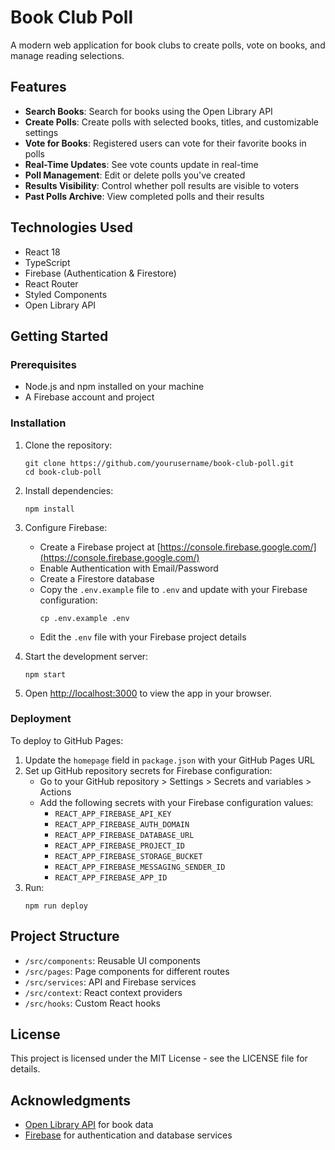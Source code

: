 # Book Club Poll

A modern web application for book clubs to create polls, vote on books, and manage reading selections.

## Features

- **Search Books**: Search for books using the Open Library API
- **Create Polls**: Create polls with selected books, titles, and customizable settings
- **Vote for Books**: Registered users can vote for their favorite books in polls
- **Real-Time Updates**: See vote counts update in real-time
- **Poll Management**: Edit or delete polls you've created
- **Results Visibility**: Control whether poll results are visible to voters
- **Past Polls Archive**: View completed polls and their results

## Technologies Used

- React 18
- TypeScript
- Firebase (Authentication & Firestore)
- React Router
- Styled Components
- Open Library API

## Getting Started

### Prerequisites

- Node.js and npm installed on your machine
- A Firebase account and project

### Installation

1. Clone the repository:
   ```
   git clone https://github.com/yourusername/book-club-poll.git
   cd book-club-poll
   ```

2. Install dependencies:
   ```
   npm install
   ```

3. Configure Firebase:
   - Create a Firebase project at [https://console.firebase.google.com/](https://console.firebase.google.com/)
   - Enable Authentication with Email/Password
   - Create a Firestore database
   - Copy the `.env.example` file to `.env` and update with your Firebase configuration:
     ```
     cp .env.example .env
     ```
   - Edit the `.env` file with your Firebase project details

4. Start the development server:
   ```
   npm start
   ```

5. Open [http://localhost:3000](http://localhost:3000) to view the app in your browser.

### Deployment

To deploy to GitHub Pages:

1. Update the `homepage` field in `package.json` with your GitHub Pages URL
2. Set up GitHub repository secrets for Firebase configuration:
   - Go to your GitHub repository > Settings > Secrets and variables > Actions
   - Add the following secrets with your Firebase configuration values:
     - `REACT_APP_FIREBASE_API_KEY`
     - `REACT_APP_FIREBASE_AUTH_DOMAIN`
     - `REACT_APP_FIREBASE_DATABASE_URL`
     - `REACT_APP_FIREBASE_PROJECT_ID`
     - `REACT_APP_FIREBASE_STORAGE_BUCKET`
     - `REACT_APP_FIREBASE_MESSAGING_SENDER_ID`
     - `REACT_APP_FIREBASE_APP_ID`
3. Run:
   ```
   npm run deploy
   ```

## Project Structure

- `/src/components`: Reusable UI components
- `/src/pages`: Page components for different routes
- `/src/services`: API and Firebase services
- `/src/context`: React context providers
- `/src/hooks`: Custom React hooks

## License

This project is licensed under the MIT License - see the LICENSE file for details.

## Acknowledgments

- [Open Library API](https://openlibrary.org/developers/api) for book data
- [Firebase](https://firebase.google.com/) for authentication and database services 